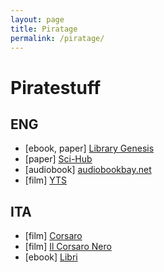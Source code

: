 ```yaml
---
layout: page
title: Piratage
permalink: /piratage/
---
```


# Piratestuff

## ENG
+ [ebook, paper] [Library Genesis](http://gen.lib.rus.ec/)
+ [paper] [Sci-Hub](https://sci-hub.tw/)
+ [audiobook] [audiobookbay.net](http://audiobookbay.net/)
+ [film] [YTS](https://yts.mx/)


## ITA
+ [film] [Corsaro](https://corsaro.red/)
+ [film] [Il Corsaro Nero](https://ilcorsaronero.pw/)
+ [ebook] [Libri](https://libri.xyz/)
